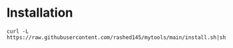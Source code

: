 # Installation
```
curl -L https://raw.githubusercontent.com/rashed145/mytools/main/install.sh|sh
```

